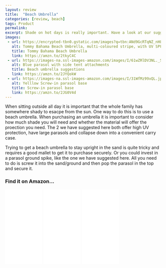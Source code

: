 ```yaml
---
layout: review
title:  "Beach Umbrella"
categories: [review, beach]
tags: Product
permalink: 
excerpt: Shade on hot days is really important. Have a look at our suggestions for some great beach umbrellas and associated products.
images:
 - url: https://encrypted-tbn0.gstatic.com/images?q=tbn:ANd9GcRTqNZ_nHLxUAHxDXac5w2jtcqdZVUTpvvIPWW069RhDcMTySOR
   alt: Tommy Bahama Beach Umbrella, multi-coloured stripe, with UV SPF 100 protection
   title: Tommy Bahama Beach Umbrella
   link: https://amzn.to/2tkyC4C
 - url: https://images-na.ssl-images-amazon.com/images/I/61wZRlDV3NL._SY355_.jpg
   alt: Blue parasol with side tent attachments
   title: Beach umbrella suggestions
   link: https://amzn.to/2JYQokW
 - url: https://images-na.ssl-images-amazon.com/images/I/31WfMz99xQL.jpg
   alt: Yelllow Screw-in parasol base
   title: Screw-in parasol base
   link: https://amzn.to/2JG0V4d 
---
```


When sitting outside all day it is important that the whole family has somewhere shady to esacpe from the sun.  One way to do this is to use a beach umbrella.  When purchasing an umbrella it is important to consider how much shade you will need and whether the material will offer the proection you need.  The 2 we have suggested here both offer high UV protection, have large parasols and collapse down into a convenient carry case.

Trying to get a beach umbrella to stay upright in the sand is quite tricky and requires a good mallet to get it to purchase securely.  Or you could invest in a parasol ground spike, like the one we have suggested here. All you need to do is screw it into the sand/ground and then pop the parasol in the top and secure it.

### Find it on Amazon...

<iframe style="width:120px;height:240px;" marginwidth="0" marginheight="0" scrolling="no" frameborder="0" src="//ws-eu.amazon-adsystem.com/widgets/q?ServiceVersion=20070822&OneJS=1&Operation=GetAdHtml&MarketPlace=GB&source=ac&ref=qf_sp_asin_til&ad_type=product_link&tracking_id=justaddapicni-21&marketplace=amazon&region=GB&placement=B07BXYN6LX&asins=B07BXYN6LX&linkId=e67b2eaf027cd82a164b7ff1a84484b7&show_border=false&link_opens_in_new_window=true&price_color=333333&title_color=0066c0&bg_color=ffffff">
</iframe>

<iframe style="width:120px;height:240px;" marginwidth="0" marginheight="0" scrolling="no" frameborder="0" src="//ws-eu.amazon-adsystem.com/widgets/q?ServiceVersion=20070822&OneJS=1&Operation=GetAdHtml&MarketPlace=GB&source=ac&ref=qf_sp_asin_til&ad_type=product_link&tracking_id=justaddapicni-21&marketplace=amazon&region=GB&placement=B01NAVUZDE&asins=B01NAVUZDE&linkId=41d391242008300fcd105e6f6507f2aa&show_border=false&link_opens_in_new_window=true&price_color=333333&title_color=0066c0&bg_color=ffffff">
</iframe>

<iframe style="width:120px;height:240px;" marginwidth="0" marginheight="0" scrolling="no" frameborder="0" src="//ws-eu.amazon-adsystem.com/widgets/q?ServiceVersion=20070822&OneJS=1&Operation=GetAdHtml&MarketPlace=GB&source=ac&ref=qf_sp_asin_til&ad_type=product_link&tracking_id=justaddapicni-21&marketplace=amazon&region=GB&placement=B076D51LQY&asins=B076D51LQY&linkId=a7fff547b42c447d4cff856f3f6773ef&show_border=false&link_opens_in_new_window=true&price_color=333333&title_color=0066c0&bg_color=ffffff">
</iframe>
